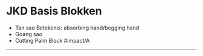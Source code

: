   
# JKD Basis Blokken
- Tan sao Betekenis: absorbing hand/begging hand
- Goang sao
- Cutting Palm Block 
#impact/A

---